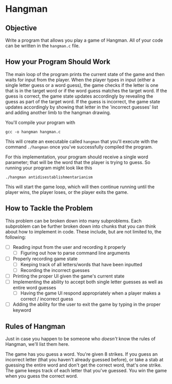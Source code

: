# Hangman

## Objective
Write a program that allows you play a game of Hangman. All of your code can be written in the `hangman.c` file. 

## How your Program Should Work
The main loop of the program prints the current state of the game and then waits for input from the player. When the player types in input (either a single letter guess or a word guess), the game checks if the letter is one that is in the target word or if the word guess matches the target word. If the guess is correct, the game state updates accordingly by revealing the guess as part of the target word. If the guess is incorrect, the game state updates accordingly by showing that letter in the 'incorrect guesses' list and adding another limb to the hangman drawing. 

You'll compile your program with 
```
gcc -o hangman hangman.c
```
This will create an executable called `hangman` that you'll execute with the command `./hangman` once you've successfully compiled the program. 

For this implementation, your program should receive a single word parameter; that will be the word that the player is trying to guess. So running your program might look like this
```
./hangman antidisestablishmentarianism
```
This will start the game loop, which will then continue running until the player wins, the player loses, or the player exits the game. 

## How to Tackle the Problem
This problem can be broken down into many subproblems. Each subproblem can be further broken down into chunks that you can think about how to implement in code. These include, but are not limited to, the following:
 - [ ] Reading input from the user and recording it properly
    - [ ] Figuring out how to parse command line arguments 
 - [ ] Properly recording game state
    - [ ] Keeping track of all letters/words that have been inputted
    - [ ] Recording the incorrect guesses
 - [ ] Printing the proper UI given the game's current state
 - [ ] Implementing the ability to accept both single letter guesses as well as entire word guesses
    - [ ] Having the game UI respond appropriately when a player makes a correct / incorrect guess
 - [ ] Adding the ability for the user to exit the game by typing in the proper keyword

## Rules of Hangman
Just in case you happen to be someone who _doesn't_ know the rules of Hangman, we'll list them here.

The game has you guess a word. You're given 8 strikes. If you guess an incorrect letter (that you haven't already guessed before), or take a stab at guessing the entire word and don't get the correct word, that's one strike. The game keeps track of each letter that you've guessed. You win the game when you guess the correct word. 

